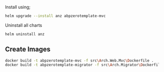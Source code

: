 Install using;

```bash
helm upgrade --install anz abpzerotemplate-mvc
```

Uninstall all charts

```bash
helm uninstall anz
```

## Create Images

```bash
docker build -t abpzerotemplate-mvc -f src\Arch.Web.Mvc\Dockerfile .
docker build -t abpzerotemplate-migrator -f src\Arch.Migrator\Dockerfile .
```
